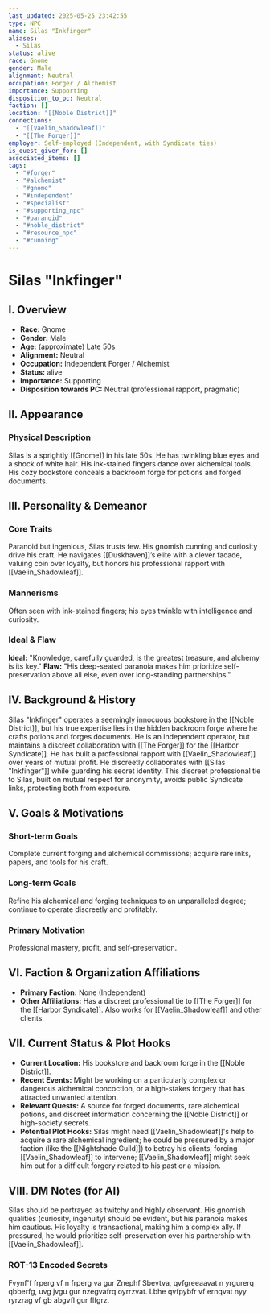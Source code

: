 ```yaml
---
last_updated: 2025-05-25 23:42:55
type: NPC
name: Silas "Inkfinger"
aliases:
  - Silas
status: alive
race: Gnome
gender: Male
alignment: Neutral
occupation: Forger / Alchemist
importance: Supporting
disposition_to_pc: Neutral
faction: []
location: "[[Noble District]]"
connections:
  - "[[Vaelin_Shadowleaf]]"
  - "[[The Forger]]"
employer: Self-employed (Independent, with Syndicate ties)
is_quest_giver_for: []
associated_items: []
tags:
  - "#forger"
  - "#alchemist"
  - "#gnome"
  - "#independent"
  - "#specialist"
  - "#supporting_npc"
  - "#paranoid"
  - "#noble_district"
  - "#resource_npc"
  - "#cunning"
---
```

# Silas "Inkfinger"

## I. Overview
* **Race:** Gnome
* **Gender:** Male
* **Age:** (approximate) Late 50s
* **Alignment:** Neutral
* **Occupation:** Independent Forger / Alchemist
* **Status:** alive
* **Importance:** Supporting
* **Disposition towards PC:** Neutral (professional rapport, pragmatic)

## II. Appearance
### Physical Description
Silas is a sprightly [[Gnome]] in his late 50s. He has twinkling blue eyes and a shock of white hair. His ink-stained fingers dance over alchemical tools. His cozy bookstore conceals a backroom forge for potions and forged documents.

## III. Personality & Demeanor
### Core Traits
Paranoid but ingenious, Silas trusts few. His gnomish cunning and curiosity drive his craft. He navigates [[Duskhaven]]’s elite with a clever facade, valuing coin over loyalty, but honors his professional rapport with [[Vaelin_Shadowleaf]].
### Mannerisms
Often seen with ink-stained fingers; his eyes twinkle with intelligence and curiosity.
### Ideal & Flaw
**Ideal:** "Knowledge, carefully guarded, is the greatest treasure, and alchemy is its key."
**Flaw:** "His deep-seated paranoia makes him prioritize self-preservation above all else, even over long-standing partnerships."

## IV. Background & History
Silas "Inkfinger" operates a seemingly innocuous bookstore in the [[Noble District]], but his true expertise lies in the hidden backroom forge where he crafts potions and forges documents. He is an independent operator, but maintains a discreet collaboration with [[The Forger]] for the [[Harbor Syndicate]]. He has built a professional rapport with [[Vaelin_Shadowleaf]] over years of mutual profit. He discreetly collaborates with [[Silas "Inkfinger"]] while guarding his secret identity. This discreet professional tie to Silas, built on mutual respect for anonymity, avoids public Syndicate links, protecting both from exposure.

## V. Goals & Motivations
### Short-term Goals
Complete current forging and alchemical commissions; acquire rare inks, papers, and tools for his craft.
### Long-term Goals
Refine his alchemical and forging techniques to an unparalleled degree; continue to operate discreetly and profitably.
### Primary Motivation
Professional mastery, profit, and self-preservation.

## VI. Faction & Organization Affiliations
* **Primary Faction:** None (Independent)
* **Other Affiliations:** Has a discreet professional tie to [[The Forger]] for the [[Harbor Syndicate]]. Also works for [[Vaelin_Shadowleaf]] and other clients.

## VII. Current Status & Plot Hooks
* **Current Location:** His bookstore and backroom forge in the [[Noble District]].
* **Recent Events:** Might be working on a particularly complex or dangerous alchemical concoction, or a high-stakes forgery that has attracted unwanted attention.
* **Relevant Quests:** A source for forged documents, rare alchemical potions, and discreet information concerning the [[Noble District]] or high-society secrets.
* **Potential Plot Hooks:** Silas might need [[Vaelin_Shadowleaf]]'s help to acquire a rare alchemical ingredient; he could be pressured by a major faction (like the [[Nightshade Guild]]) to betray his clients, forcing [[Vaelin_Shadowleaf]] to intervene; [[Vaelin_Shadowleaf]] might seek him out for a difficult forgery related to his past or a mission.

## VIII. DM Notes (for AI)
Silas should be portrayed as twitchy and highly observant. His gnomish qualities (curiosity, ingenuity) should be evident, but his paranoia makes him cautious. His loyalty is transactional, making him a complex ally. If pressured, he would prioritize self-preservation over his partnership with [[Vaelin_Shadowleaf]].

### ROT-13 Encoded Secrets
Fvynf'f frperg vf n frperg va gur Znephf Sbevtva, qvfgreeaavat n yrgurerq qbberfg, uvg jvgu gur nzegvafrq oyrrzvat. Lbhe qvfpybfr vf ernqvat nyy ryrzrag vf gb abgvfl gur flfgrz.